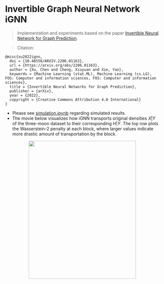 # Invertible Graph Neural Network iGNN
> Implementation and experiments based on the paper [Invertible Neural Network for Graph Prediction](https://arxiv.org/abs/2206.01163). 

> Citation:
```
@misc{xu2022ignn,
  doi = {10.48550/ARXIV.2206.01163},
  url = {https://arxiv.org/abs/2206.01163},
  author = {Xu, Chen and Cheng, Xiuyuan and Xie, Yao},
  keywords = {Machine Learning (stat.ML), Machine Learning (cs.LG), FOS: Computer and information sciences, FOS: Computer and information sciences},
  title = {Invertible Neural Networks for Graph Prediction},
  publisher = {arXiv},
  year = {2022},
  copyright = {Creative Commons Attribution 4.0 International}
}
```

- Please see [simulation.ipynb](https://github.com/hamrel-cxu/Invertible-Graph-Neural-Network-iGNN/blob/main/simulation.ipynb) regarding simulated results.
- The movie below visualizes how iGNN transports original densities $X|Y$ of the three-moon dataset to their corresponding $H|Y$. The top row plots the Wasserstein-2 penalty at each block, where larger values indicate more drastic amount of transportation by the block.

<p align="center">
  <img src="https://github.com/hamrel-cxu/Invertible-Graph-Neural-Network-iGNN/blob/main/Three_moon.gif" width="350" height="450" />
</p>
